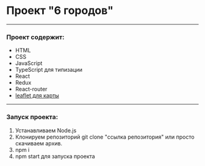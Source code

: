 # Проект "6 городов"
---
### Проект содержит:
  - HTML
  - CSS
  - JavaScript
  - TypeScript для типизации
  - React
  - Redux
  - React-router
  - [leaflet для карты](https://leafletjs.com/)
---
### Запуск проекта:
  1. Устанавливаем Node.js
  2. Клонируем репозиторий git clone "ссылка репозитория" или просто скачиваем архив.
  3. npm i
  4. npm start для запуска проекта
